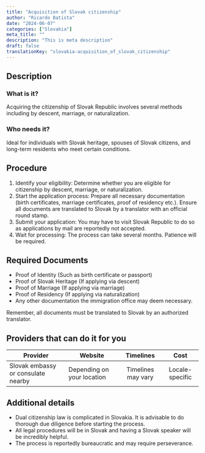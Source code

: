 ```yaml
---
title: "Acquisition of Slovak citizenship"
author: "Ricardo Batista"
date: "2024-06-07"
categories: ["Slovakia"]
meta_title: ""
description: "This is meta description"
draft: false
translationKey: "slovakia-acquisition_of_slovak_citizenship"
---
```


## Description

### What is it?
Acquiring the citizenship of Slovak Republic involves several methods including by descent, marriage, or naturalization.

### Who needs it?
Ideal for individuals with Slovak heritage, spouses of Slovak citizens, and long-term residents who meet certain conditions.

## Procedure

1. Identify your eligibility: Determine whether you are eligible for citizenship by descent, marriage, or naturalization.
2. Start the application process: Prepare all necessary documentation (birth certificates, marriage certificates, proof of residency etc.). Ensure all documents are translated to Slovak by a translator with an official round stamp.
3. Submit your application: You may have to visit Slovak Republic to do so as applications by mail are reportedly not accepted.
4. Wait for processing: The process can take several months. Patience will be required.

## Required Documents

- Proof of Identity (Such as birth certificate or passport)
- Proof of Slovak Heritage (If applying via descent)
- Proof of Marriage (If applying via marriage)
- Proof of Residency (If applying via naturalization)
- Any other documentation the immigration office may deem necessary.

Remember, all documents must be translated to Slovak by an authorized translator.

## Providers that can do it for you

| Provider        |     Website     |     Timelines    |       Cost      |
| --------------- | --------------- |  :-------------: | :-------------: |
| Slovak embassy or consulate nearby | Depending on your location| Timelines may vary |Locale-specific|

## Additional details

- Dual citizenship law is complicated in Slovakia. It is advisable to do thorough due diligence before starting the process.
- All legal procedures will be in Slovak and having a Slovak speaker will be incredibly helpful.
- The process is reportedly bureaucratic and may require perseverance.